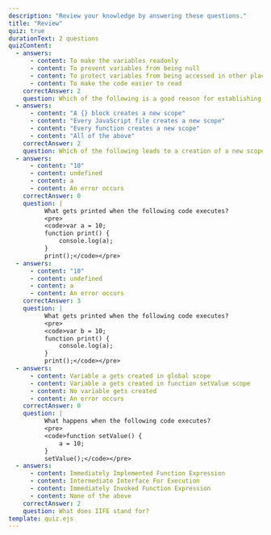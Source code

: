 ```yaml
---
description: "Review your knowledge by answering these questions."
title: "Review"
quiz: true
durationText: 2 questions
quizContent: 
  - answers: 
      - content: To make the variables readonly
      - content: To prevent variables from being null
      - content: To protect variables from being accessed in other places in the code
      - content: To make the code easier to read
    correctAnswer: 2
    question: Which of the following is a good reason for establishing scopes for your variables?
  - answers: 
      - content: "A {} block creates a new scope"
      - content: "Every JavaScript file creates a new scope"
      - content: "Every function creates a new scope"
      - content: "All of the above"
    correctAnswer: 2
    question: Which of the following leads to a creation of a new scope in JavaScript?
  - answers: 
      - content: "10"
      - content: undefined
      - content: a 
      - content: An error occurs
    correctAnswer: 0
    question: |
          What gets printed when the following code executes?
          <pre>
          <code>var a = 10; 
          function print() {
              console.log(a);
          }
          print();</code></pre>
  - answers: 
      - content: "10"
      - content: undefined
      - content: a 
      - content: An error occurs
    correctAnswer: 3
    question: |
          What gets printed when the following code executes?
          <pre>
          <code>var b = 10; 
          function print() {
              console.log(a);
          }
          print();</code></pre>            
  - answers: 
      - content: Variable a gets created in global scope
      - content: Variable a gets created in function setValue scope
      - content: No variable gets created 
      - content: An error occurs
    correctAnswer: 0
    question: |
          What happens when the following code executes?
          <pre>
          <code>function setValue() {
              a = 10;
          }
          setValue();</code></pre>            
  - answers: 
      - content: Immediately Implemented Function Expression
      - content: Intermediate Interface For Execution
      - content: Immediately Invoked Function Expression
      - content: None of the above
    correctAnswer: 2
    question: What does IIFE stand for?
template: quiz.ejs
---
```

